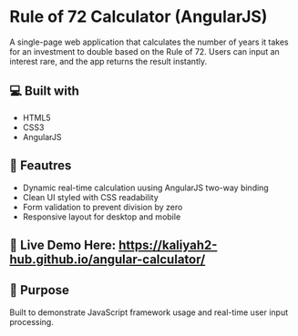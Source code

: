 # Rule of 72 Calculator (AngularJS)

A single-page web application that calculates the number of years it takes for an investment to double based on the Rule of 72. Users can input an interest rare, and the app returns the result instantly.

## 💻 Built with
- HTML5
- CSS3
- AngularJS

##  🌟 Feautres
- Dynamic real-time calculation uusing AngularJS two-way binding
- Clean UI styled with CSS readability
- Form validation to prevent division by zero
- Responsive layout for desktop and mobile

##  📍 Live Demo Here: https://kaliyah2-hub.github.io/angular-calculator/ 

##  📌 Purpose
Built to demonstrate JavaScript framework usage and real-time user input processing. 
